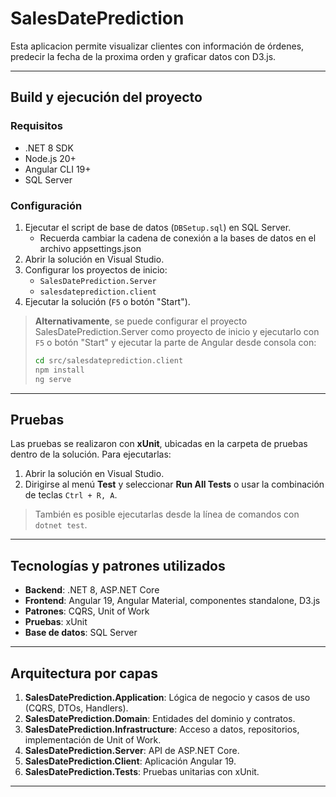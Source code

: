 # SalesDatePrediction


Esta aplicacion permite visualizar clientes con información de órdenes, predecir la fecha de la proxima orden  y graficar datos con D3.js.

---

##  Build y ejecución del proyecto

###  Requisitos

- .NET 8 SDK
- Node.js 20+
- Angular CLI 19+
- SQL Server

###  Configuración

1. Ejecutar el script de base de datos (`DBSetup.sql`) en SQL Server.
   - Recuerda cambiar la cadena de conexión a la bases de datos en el archivo appsettings.json
2. Abrir la solución en Visual Studio.
3. Configurar los proyectos de inicio:
   - `SalesDatePrediction.Server`
   - `salesdateprediction.client`
4. Ejecutar la solución (`F5` o botón "Start").


> **Alternativamente**, se puede configurar el proyecto SalesDatePrediction.Server como proyecto de inicio y ejecutarlo con `F5` o botón "Start" y ejecutar la parte de Angular desde consola con:
>
> ```bash
> cd src/salesdateprediction.client
> npm install
> ng serve
> ```

---

##  Pruebas

Las pruebas se realizaron con **xUnit**, ubicadas en la carpeta de pruebas dentro de la solución. Para ejecutarlas:

1. Abrir la solución en Visual Studio.
2. Dirigirse al menú **Test** y seleccionar **Run All Tests** o usar la combinación de teclas `Ctrl + R, A`.

> También es posible ejecutarlas desde la línea de comandos con `dotnet test`.

---

##  Tecnologías y patrones utilizados

- **Backend**: .NET 8, ASP.NET Core
- **Frontend**: Angular 19, Angular Material, componentes standalone, D3.js
- **Patrones**: CQRS, Unit of Work
- **Pruebas**: xUnit
- **Base de datos**: SQL Server

---

##  Arquitectura por capas

1. **SalesDatePrediction.Application**: Lógica de negocio y casos de uso (CQRS, DTOs, Handlers).
2. **SalesDatePrediction.Domain**: Entidades del dominio y contratos.
3. **SalesDatePrediction.Infrastructure**: Acceso a datos, repositorios, implementación de Unit of Work.
4. **SalesDatePrediction.Server**: API de ASP.NET Core.
5. **SalesDatePrediction.Client**: Aplicación Angular 19.
6. **SalesDatePrediction.Tests**: Pruebas unitarias con xUnit.

---


